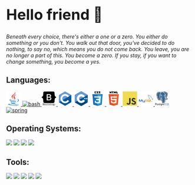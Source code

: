 <h1 style="font-size: 40px;">Hello friend 👋</h1>

<p><i>
Beneath every choice, there's either a one or a zero.
You either do something or you don't. You walk out that door, you've decided to do nothing, to say no, which means you do not come back. You leave, you are no longer a part of this. You become a zero.
If you stay, if you want to change something, you become a yes.
  </i>
</p>





<p align="left">
</p>


<h2 align="left">Languages:</h2>

<p align="left"> <a href="https://www.java.com" target="_blank" rel="noreferrer"> <img src="https://raw.githubusercontent.com/devicons/devicon/master/icons/java/java-original.svg" alt="java" width="40" height="40"/> </a> <a href="https://www.gnu.org/software/bash/" target="_blank" rel="noreferrer"> <img src="https://www.vectorlogo.zone/logos/gnu_bash/gnu_bash-icon.svg" alt="bash" width="40" height="40"/> </a> <a href="https://getbootstrap.com" target="_blank" rel="noreferrer"> <img src="https://raw.githubusercontent.com/devicons/devicon/master/icons/bootstrap/bootstrap-plain-wordmark.svg" alt="bootstrap" width="40" height="40"/> </a> <a href="https://www.cprogramming.com/" target="_blank" rel="noreferrer"> <img src="https://raw.githubusercontent.com/devicons/devicon/master/icons/c/c-original.svg" alt="c" width="40" height="40"/> </a> <a href="https://www.w3schools.com/cpp/" target="_blank" rel="noreferrer"> <img src="https://raw.githubusercontent.com/devicons/devicon/master/icons/cplusplus/cplusplus-original.svg" alt="cplusplus" width="40" height="40"/> </a> <a href="https://www.w3schools.com/css/" target="_blank" rel="noreferrer"> <img src="https://raw.githubusercontent.com/devicons/devicon/master/icons/css3/css3-original-wordmark.svg" alt="css3" width="40" height="40"/> </a> <a href="https://www.w3.org/html/" target="_blank" rel="noreferrer"> <img src="https://raw.githubusercontent.com/devicons/devicon/master/icons/html5/html5-original-wordmark.svg" alt="html5" width="40" height="40"/> </a>  <a href="https://developer.mozilla.org/en-US/docs/Web/JavaScript" target="_blank" rel="noreferrer"> <img src="https://raw.githubusercontent.com/devicons/devicon/master/icons/javascript/javascript-original.svg" alt="javascript" width="40" height="40"/> </a> <a href="https://www.mysql.com/" target="_blank" rel="noreferrer"> <img src="https://raw.githubusercontent.com/devicons/devicon/master/icons/mysql/mysql-original-wordmark.svg" alt="mysql" width="40" height="40"/> </a> <a href="https://www.postgresql.org" target="_blank" rel="noreferrer"> <img src="https://raw.githubusercontent.com/devicons/devicon/master/icons/postgresql/postgresql-original-wordmark.svg" alt="postgresql" width="40" height="40"/> </a> 
</a> <a href="https://spring.io/" target="_blank" rel="noreferrer"> <img src="https://www.vectorlogo.zone/logos/springio/springio-icon.svg" alt="spring" width="40" height="40"/> </a> </p>


<h2 align="left">Operating Systems:</h2>
<span><img src="https://img.shields.io/badge/Windows-0078D6?style=for-the-badge&logo=windows&logoColor=white"/></span>
<span><img src="https://img.shields.io/badge/Windows Server-0078D6?style=for-the-badge&logo=windows&logoColor=white"/></span>
<span><img src="https://img.shields.io/badge/Ubuntu-E95420?style=for-the-badge&logo=ubuntu&logoColor=white"/></span>
<span><img src="https://img.shields.io/badge/Debian-A81D33?style=for-the-badge&logo=debian&logoColor=white"/></span>


<h2 align="left">Tools:</h2>
<span><img src="https://img.shields.io/badge/GIT-E44C30?style=for-the-badge&logo=git&logoColor=white"/></span>
<span><img src="https://img.shields.io/badge/VirtualBox-21416b?style=for-the-badge&logo=VirtualBox&logoColor=white"/></span>
<span><img src="https://img.shields.io/badge/Microsoft_Office-D83B01?style=for-the-badge&logo=microsoft-office&logoColor=white"/></span>
<span><img src="https://img.shields.io/badge/Microsoft_Teams-6264A7?style=for-the-badge&logo=microsoft-teams&logoColor=white"/></span>
<span><img src="https://img.shields.io/badge/Trello-0052CC?style=for-the-badge&logo=trello&logoColor=white"/></span>

